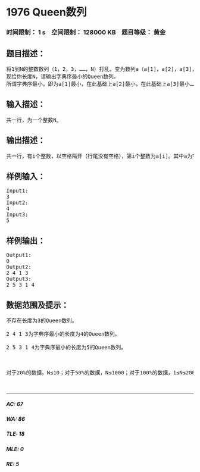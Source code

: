 # 1976 Queen数列   
### 时间限制： 1 s&nbsp;&nbsp;&nbsp;&nbsp;空间限制： 128000 KB&nbsp;&nbsp;&nbsp;&nbsp;题目等级： 黄金  
## 题目描述：  

<pre>
将1到N的整数数列（1，2，3，……，N）打乱，变为数列a（a[1]，a[2]，a[3]，……，a[N]）。如果这个数列对于任意的i∈{1，2，3，……，N}都满足a[a[i]]=N+1-i，则这个数列叫做长度为N的Queen数列。
现给你长度N，请输出字典序最小的Queen数列。
所谓字典序最小，即为a[1]最小，在此基础上a[2]最小，在此基础上a[3]最小……
</pre>
  
  
## 输入描述：  

<pre>
共一行，为一个整数N。
</pre>
  
  
## 输出描述：  

<pre>
共一行，有i个整数，以空格隔开（行尾没有空格），第i个整数为a[i]。其中a为字典序最小的长度为N的Queen数列。如果不存在这样的数列，请输出一个0。
</pre>
  
  
## 样例输入：  

<pre>
Input1:
3
Input2:
4
Input3:
5
</pre>
  
  
## 样例输出：  

<pre>
Output1:
0
Output2:
2 4 1 3
Output3:
2 5 3 1 4
</pre>
  
  
## 数据范围及提示：  

<pre>
不存在长度为3的Queen数列。
 
2 4 1 3为字典序最小的长度为4的Queen数列。
 
2 5 3 1 4为字典序最小的长度为5的Queen数列。
  

 
对于20%的数据，N≤10；对于50%的数据，N≤1000；对于100%的数据，1≤N≤200000。
  

</pre>
  
  
***  

##### AC: 67  
##### WA: 86  
##### TLE: 18  
##### MLE: 0  
##### RE: 5  

